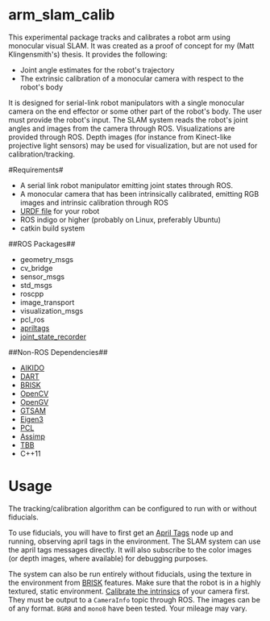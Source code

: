 # arm_slam_calib

This experimental package tracks and calibrates a robot arm using monocular visual SLAM. It was created as a proof of concept for my (Matt Klingensmith's) thesis. It provides the following:

* Joint angle estimates for the robot's trajectory
* The extrinsic calibration of a monocular camera with respect to the robot's body

It is designed for serial-link robot manipulators with a single monocular camera on the end effector or some other part of the robot's body. The user must provide the robot's input. The SLAM system reads the robot's joint angles and images from the camera through ROS. Visualizations are provided through ROS. Depth images (for instance from Kinect-like projective light sensors) may be used for visualization, but are not used for calibration/tracking.

#Requirements#
* A serial link robot manipulator emitting joint states through ROS.
* A monocular camera that has been intrinsically calibrated, emitting RGB images and intrinsic calibration through ROS
* [URDF file](http://wiki.ros.org/urdf) for your robot
* ROS indigo or higher (probably on Linux, preferably Ubuntu)
* catkin build system

##ROS Packages##
* geometry_msgs
* cv_bridge
* sensor_msgs
* std_msgs
* roscpp
* image_transport
* visualization_msgs
* pcl_ros
* [apriltags](https://github.com/personalrobotics/apriltags)
* [joint_state_recorder](https://github.com/personalrobotics/joint_state_recorder)

##Non-ROS Dependencies##
* [AIKIDO](https://github.com/personalrobotics/aikido)
* [DART](https://github.com/dartsim/dart)
* [BRISK](https://github.com/clemenscorny/brisk)
* [OpenCV](https://github.com/opencv/opencv)
* [OpenGV](https://github.com/laurentkneip/opengv)
* [GTSAM](https://github.com/devbharat/gtsam)
* [Eigen3](http://eigen.tuxfamily.org/index.php?title=Main_Page)
* [PCL](https://github.com/PointCloudLibrary/pcl)
* [Assimp](https://github.com/assimp/assimp)
* [TBB](https://github.com/wjakob/tbb)
* C++11

# Usage #
The tracking/calibration algorithm can be configured to run with or without fiducials. 

To use fiducials, you will have to first get an [April Tags](https://github.com/personalrobotics/apriltags) node up and running, observing april tags in the environment. The SLAM system can use the april tags messages directly. It will also subscribe to the color images (or depth images, where available) for debugging purposes. 

The system can also be run entirely without fiducials, using the texture in the environment from [BRISK](https://github.com/clemenscorny/brisk) features. Make sure that the robot is in a highly textured, static environment. [Calibrate the intrinsics](http://wiki.ros.org/openni_launch/Tutorials/IntrinsicCalibration) of your camera first. They must be output to a `CameraInfo` topic through ROS. The images can be of any format. `BGR8` and `mono8` have been tested. Your mileage may vary.
